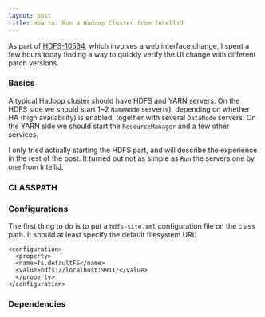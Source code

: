 ```yaml
---
layout: post
title: How to: Run a Hadoop Cluster from IntelliJ
---
```


As part of [HDFS-10534](https://issues.apache.org/jira/browse/HDFS-10534), which involves a web interface change, I spent a few hours today finding a way to quickly verify the UI change with different patch versions.

### Basics
A typical Hadoop cluster should have HDFS and YARN servers. On the HDFS side we should start 1~2 ```NameNode``` server(s), depending on whether HA (high availability) is enabled, together with several ```DataNode``` servers. On the YARN side we should start the ```ResourceManager``` and a few other services.

I only tried actually starting the HDFS part, and will describe the experience in the rest of the post. It turned out not as simple as ```Run``` the servers one by one from IntelliJ.

### CLASSPATH

### Configurations
The first thing to do is to put a ```hdfs-site.xml``` configuration file on the class path. It should at least specify the default filesystem URI:
```
<configuration>
  <property>
  <name>fs.defaultFS</name>
  <value>hdfs://localhost:9911/</value>
  </property>
</configuration>
```

### Dependencies

